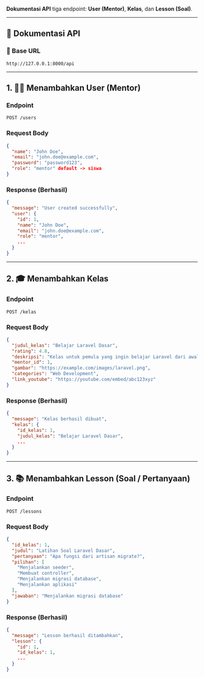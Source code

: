 **Dokumentasi API** tiga endpoint: **User (Mentor)**, **Kelas**, dan **Lesson (Soal)**.

---

## 📘 Dokumentasi API

### 🔗 Base URL

```
http://127.0.0.1:8000/api
```

---

## 1. 🧑‍🏫 Menambahkan User (Mentor)

### Endpoint

```
POST /users
```

### Request Body

```json
{
  "name": "John Doe",
  "email": "john.doe@example.com",
  "password": "password123",
  "role": "mentor" default -> siswa
}
```

### Response (Berhasil)

```json
{
  "message": "User created successfully",
  "user": {
    "id": 1,
    "name": "John Doe",
    "email": "john.doe@example.com",
    "role": "mentor",
    ...
  }
}
```

---

## 2. 🎓 Menambahkan Kelas

### Endpoint

```
POST /kelas
```

### Request Body

```json
{
  "judul_kelas": "Belajar Laravel Dasar",
  "rating": 4.8,
  "deskripsi": "Kelas untuk pemula yang ingin belajar Laravel dari awal.",
  "mentor_id": 1,
  "gambar": "https://example.com/images/laravel.png",
  "categories": "Web Development",
  "link_youtube": "https://youtube.com/embed/abc123xyz"
}
```

### Response (Berhasil)

```json
{
  "message": "Kelas berhasil dibuat",
  "kelas": {
    "id_kelas": 1,
    "judul_kelas": "Belajar Laravel Dasar",
    ...
  }
}
```

---

## 3. 📚 Menambahkan Lesson (Soal / Pertanyaan)

### Endpoint

```
POST /lessons
```

### Request Body

```json
{
  "id_kelas": 1,
  "judul": "Latihan Soal Laravel Dasar",
  "pertanyaan": "Apa fungsi dari artisan migrate?",
  "pilihan": [
    "Menjalankan seeder",
    "Membuat controller",
    "Menjalankan migrasi database",
    "Menjalankan aplikasi"
  ],
  "jawaban": "Menjalankan migrasi database"
}
```

### Response (Berhasil)

```json
{
  "message": "Lesson berhasil ditambahkan",
  "lesson": {
    "id": 1,
    "id_kelas": 1,
    ...
  }
}
```
